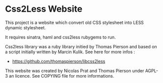 Css2Less Website
================

This project is a website which convert old CSS stylesheet into LESS dynamic stylesheet.

It requires sinatra, haml and css2less rubygems to run.

Css2less library was a ruby library initied by Thomas Pierson and based 
on a script initially written by Marcin Kulik. See here for more infos :

* https://github.com/thomaspierson/libcss2less 

This website was created by Nicolas Prat and Thomas Pierson under AGPL-3 an licence.
See COPYING file for more informations.

